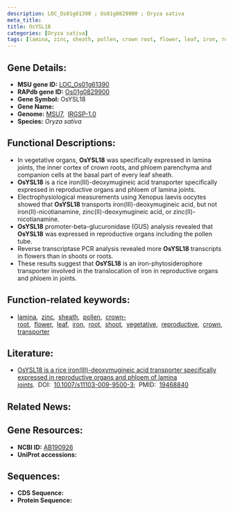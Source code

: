 ```yaml
---
description: LOC_Os01g61390 ; Os01g0829900 ; Oryza sativa
meta_title:
title: OsYSL18
categories: [Oryza sativa]
tags: [lamina, zinc, sheath, pollen, crown root, flower, leaf, iron, root, shoot, vegetative, reproductive, crown, transporter]
---
```


## Gene Details:
- **MSU gene ID:** [LOC_Os01g61390](http://rice.uga.edu/cgi-bin/ORF_infopage.cgi?orf=LOC_Os01g61390)  
- **RAPdb gene ID:** [Os01g0829900](https://rapdb.dna.affrc.go.jp/locus/?name=Os01g0829900)  
- **Gene Symbol:** OsYSL18
- **Gene Name:**
- **Genome:**  [MSU7](http://rice.uga.edu/),&nbsp;&nbsp;[IRGSP-1.0](https://rapdb.dna.affrc.go.jp/download/irgsp1.html)
- **Species:** *Oryza sativa*

## Functional Descriptions:
   - In vegetative organs, **OsYSL18** was specifically expressed in lamina joints, the inner cortex of crown roots, and phloem parenchyma and companion cells at the basal part of every leaf sheath.
   - **OsYSL18** is a rice iron(III)-deoxymugineic acid transporter specifically expressed in reproductive organs and phloem of lamina joints.
   - Electrophysiological measurements using Xenopus laevis oocytes showed that **OsYSL18** transports iron(III)-deoxymugineic acid, but not iron(II)-nicotianamine, zinc(II)-deoxymugineic acid, or zinc(II)-nicotianamine.
   - **OsYSL18** promoter-beta-glucuronidase (GUS) analysis revealed that **OsYSL18** was expressed in reproductive organs including the pollen tube.
   - Reverse transcriptase PCR analysis revealed more **OsYSL18** transcripts in flowers than in shoots or roots.
   - These results suggest that **OsYSL18** is an iron-phytosiderophore transporter involved in the translocation of iron in reproductive organs and phloem in joints.

## Function-related keywords:
   - [lamina](/tags/lamina/),&nbsp;&nbsp;[zinc](/tags/zinc/),&nbsp;&nbsp;[sheath](/tags/sheath/),&nbsp;&nbsp;[pollen](/tags/pollen/),&nbsp;&nbsp;[crown-root](/tags/crown-root/),&nbsp;&nbsp;[flower](/tags/flower/),&nbsp;&nbsp;[leaf](/tags/leaf/),&nbsp;&nbsp;[iron](/tags/iron/),&nbsp;&nbsp;[root](/tags/root/),&nbsp;&nbsp;[shoot](/tags/shoot/),&nbsp;&nbsp;[vegetative](/tags/vegetative/),&nbsp;&nbsp;[reproductive](/tags/reproductive/),&nbsp;&nbsp;[crown](/tags/crown/),&nbsp;&nbsp;[transporter](/tags/transporter/)

## Literature:
   - [OsYSL18 is a rice iron(III)-deoxymugineic acid transporter specifically expressed in reproductive organs and phloem of lamina joints](https://www.doi.org/10.1007/s11103-009-9500-3).&nbsp;&nbsp;DOI:&nbsp;&nbsp;[10.1007/s11103-009-9500-3](https://www.doi.org/10.1007/s11103-009-9500-3);&nbsp;&nbsp;PMID:&nbsp;&nbsp;[19468840](https://pubmed.ncbi.nlm.nih.gov/19468840/)

## Related News:

## Gene Resources:
- **NCBI ID:**  [AB190926](http://www.ncbi.nlm.nih.gov/nuccore/AB190926)
- **UniProt accessions:** [](https://www.uniprot.org/uniprotkb//entry)

## Sequences:
- **CDS Sequence:**
- **Protein Sequence:**
